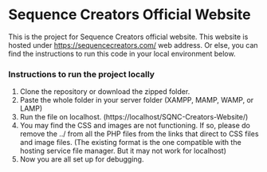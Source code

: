 # Sequence Creators Official Website

This is the project for Sequence Creators official website. 
This website is hosted under https://sequencecreators.com/ web address.
Or else, you can find the instructions to run this code in your local environment below.

### Instructions to run the project locally
1. Clone the repository or download the zipped folder.
2. Paste the whole folder in your server folder (XAMPP, MAMP, WAMP, or LAMP)
3. Run the file on localhost. (https://localhost/SQNC-Creators-Website/)
4. You may find the CSS and images are not functioning. If so, please do remove the ../ from all the PHP files from the links that direct to CSS files and image files. (The existing format is the one compatible with the hosting service file manager. But it may not work for localhost)
5. Now you are all set up for debugging.
